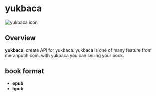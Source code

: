 # yukbaca

![yukbaca icon](http://merahputih.com/themes/landing/img/logo.png)

## Overview

**yukbaca**, create API for yukbaca.
yukbaca is one of many feature from merahputih.com. with yukbaca you can selling your book.

## book format
- **epub**
- **hpub**